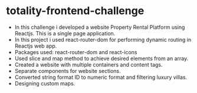 # totality-frontend-challenge
 - In this challenge i developed a website Property Rental Platform using Reactjs. This is a single page application.
 - In this project i used react-router-dom for performing dynamic routing in Reactjs web app.
 - Packages used: react-router-dom and react-icons
 - Used slice and map method to achieve desired elements from an array.
 - Created a website with multiple containers and content tags.
 - Separate components for website sections.
 - Converted string format ID to numeric format and filtering luxury villas.
 - Designing custom maps. 
